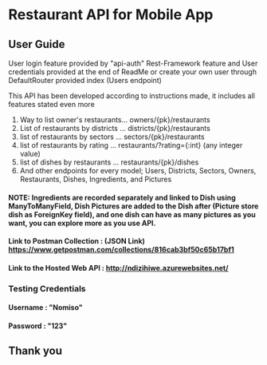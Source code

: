 
# Restaurant API for Mobile App
## User Guide
User login feature provided by "api-auth" Rest-Framework feature and User credentials provided at the end of ReadMe or create your own user through DefaultRouter provided index (Users endpoint)

This API has been developed according to instructions made, it includes all features stated even more
1. Way to list owner's restaurants... owners/{pk}/restaurants
2. List of restaurants by districts ... districts/{pk}/restaurants
3. list of restaurants by sectors ... sectors/{pk}/restaurants
4. list of restaurants by rating ... restaurants/?rating={:int} (any integer value)
5. list of dishes by restaurants ... restaurants/{pk}/dishes
6. And other endpoints for every model; Users, Districts, Sectors, Owners, Restaurants, Dishes, Ingredients, and Pictures

#### NOTE: Ingredients are recorded separately and linked to Dish using ManyToManyField, Dish Pictures are added  to the Dish after (Picture store dish as ForeignKey field), and one dish can have as many pictures as you want, you can explore more as you use API.

#### Link to Postman Collection : (JSON Link) https://www.getpostman.com/collections/816cab3bf50c65b17bf1
#### Link to the Hosted Web API : http://ndizihiwe.azurewebsites.net/
### Testing Credentials

#### Username : "Nomiso"
#### Password : "123"

## Thank you
